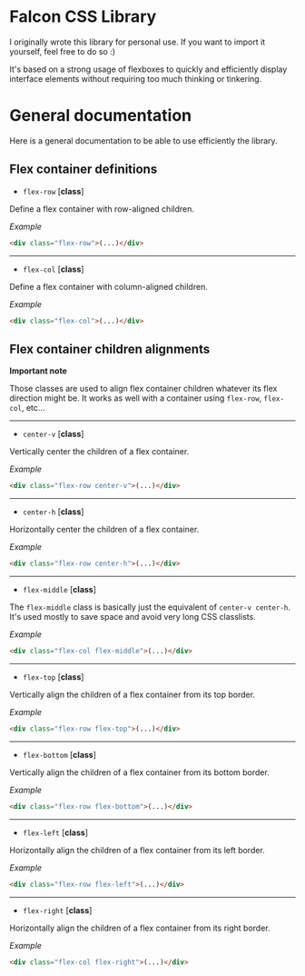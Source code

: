 # Falcon CSS Library

I originally wrote this library for personal use. If you want to import it
yourself, feel free to do so :)

It's based on a strong usage of flexboxes to quickly and efficiently display
interface elements without requiring too much thinking or tinkering.

# General documentation

Here is a general documentation to be able to use efficiently the library.

## Flex container definitions

* `flex-row` [__class__]

Define a flex container with row-aligned children.

_Example_

```html
<div class="flex-row">(...)</div>
```
---
* `flex-col` [__class__]

Define a flex container with column-aligned children.

_Example_

```html
<div class="flex-col">(...)</div>
```

## Flex container children alignments

__Important note__

Those classes are used to align flex container children whatever its flex
direction might be. It works as well with a container using `flex-row`,
`flex-col`, etc...

---
* `center-v` [__class__]

Vertically center the children of a flex container.

_Example_

```html
<div class="flex-row center-v">(...)</div>
```
---
* `center-h` [__class__]

Horizontally center the children of a flex container.

_Example_

```html
<div class="flex-row center-h">(...)</div>
```
---
* `flex-middle` [__class__]

The `flex-middle` class is basically just the equivalent of `center-v center-h`.
It's used mostly to save space and avoid very long CSS classlists.

_Example_

```html
<div class="flex-col flex-middle">(...)</div>
```
---
* `flex-top` [__class__]

Vertically align the children of a flex container from its top border.

_Example_

```html
<div class="flex-row flex-top">(...)</div>
```
---
* `flex-bottom` [__class__]

Vertically align the children of a flex container from its bottom border.

_Example_

```html
<div class="flex-row flex-bottom">(...)</div>
```
---
* `flex-left` [__class__]

Horizontally align the children of a flex container from its left border.

_Example_

```html
<div class="flex-row flex-left">(...)</div>
```
---
* `flex-right` [__class__]

Horizontally align the children of a flex container from its right border.

_Example_

```html
<div class="flex-col flex-right">(...)</div>
```
